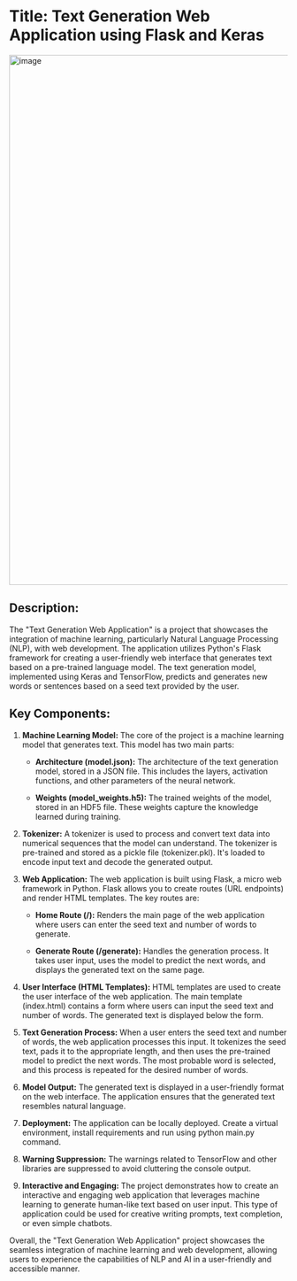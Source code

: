 # Title: Text Generation Web Application using Flask and Keras

<img width="958" alt="image" src="https://github.com/roshan9900/Deep-Learning/assets/115538447/9ade89cf-faa1-43df-8344-193f856f812d">


## Description:
The "Text Generation Web Application" is a project that showcases the integration of machine learning, particularly Natural Language Processing (NLP), with web development. The application utilizes Python's Flask framework for creating a user-friendly web interface that generates text based on a pre-trained language model. The text generation model, implemented using Keras and TensorFlow, predicts and generates new words or sentences based on a seed text provided by the user.

## Key Components:
1. **Machine Learning Model:**
   The core of the project is a machine learning model that generates text. This model has two main parts:
   
   - **Architecture (model.json):** The architecture of the text generation model, stored in a JSON file. This includes the layers, activation functions, and other parameters of the neural network.
   
   - **Weights (model_weights.h5):** The trained weights of the model, stored in an HDF5 file. These weights capture the knowledge learned during training.

2. **Tokenizer:**
   A tokenizer is used to process and convert text data into numerical sequences that the model can understand. The tokenizer is pre-trained and stored as a pickle file (tokenizer.pkl). It's loaded to encode input text and decode the generated output.

3. **Web Application:**
   The web application is built using Flask, a micro web framework in Python. Flask allows you to create routes (URL endpoints) and render HTML templates. The key routes are:
   
   - **Home Route (/):** Renders the main page of the web application where users can enter the seed text and number of words to generate.
   
   - **Generate Route (/generate):** Handles the generation process. It takes user input, uses the model to predict the next words, and displays the generated text on the same page.

4. **User Interface (HTML Templates):**
   HTML templates are used to create the user interface of the web application. The main template (index.html) contains a form where users can input the seed text and number of words. The generated text is displayed below the form.

5. **Text Generation Process:**
   When a user enters the seed text and number of words, the web application processes this input. It tokenizes the seed text, pads it to the appropriate length, and then uses the pre-trained model to predict the next words. The most probable word is selected, and this process is repeated for the desired number of words.

6. **Model Output:**
   The generated text is displayed in a user-friendly format on the web interface. The application ensures that the generated text resembles natural language.

7. **Deployment:**
   The application can be locally deployed. Create a virtual environment, install requirements and run using python main.py command.
   
9. **Warning Suppression:**
   The warnings related to TensorFlow and other libraries are suppressed to avoid cluttering the console output.

10. **Interactive and Engaging:**
   The project demonstrates how to create an interactive and engaging web application that leverages machine learning to generate human-like text based on user input. This type of application could be used for creative writing prompts, text completion, or even simple chatbots.

Overall, the "Text Generation Web Application" project showcases the seamless integration of machine learning and web development, allowing users to experience the capabilities of NLP and AI in a user-friendly and accessible manner.
